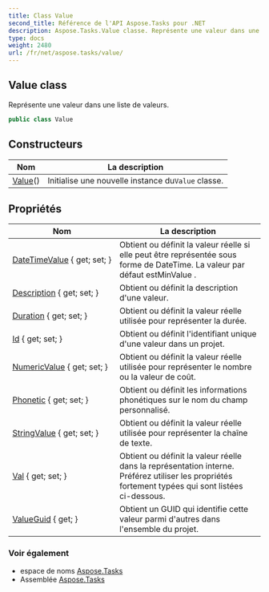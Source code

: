 ```yaml
---
title: Class Value
second_title: Référence de l'API Aspose.Tasks pour .NET
description: Aspose.Tasks.Value classe. Représente une valeur dans une liste de valeurs.
type: docs
weight: 2480
url: /fr/net/aspose.tasks/value/
---
```

## Value class

Représente une valeur dans une liste de valeurs.

```csharp
public class Value
```

## Constructeurs

| Nom | La description |
| --- | --- |
| [Value](value/)() | Initialise une nouvelle instance du`Value` classe. |

## Propriétés

| Nom | La description |
| --- | --- |
| [DateTimeValue](../../aspose.tasks/value/datetimevalue/) { get; set; } | Obtient ou définit la valeur réelle si elle peut être représentée sous forme de DateTime. La valeur par défaut estMinValue . |
| [Description](../../aspose.tasks/value/description/) { get; set; } | Obtient ou définit la description d'une valeur. |
| [Duration](../../aspose.tasks/value/duration/) { get; set; } | Obtient ou définit la valeur réelle utilisée pour représenter la durée. |
| [Id](../../aspose.tasks/value/id/) { get; set; } | Obtient ou définit l'identifiant unique d'une valeur dans un projet. |
| [NumericValue](../../aspose.tasks/value/numericvalue/) { get; set; } | Obtient ou définit la valeur réelle utilisée pour représenter le nombre ou la valeur de coût. |
| [Phonetic](../../aspose.tasks/value/phonetic/) { get; set; } | Obtient ou définit les informations phonétiques sur le nom du champ personnalisé. |
| [StringValue](../../aspose.tasks/value/stringvalue/) { get; set; } | Obtient ou définit la valeur réelle utilisée pour représenter la chaîne de texte. |
| [Val](../../aspose.tasks/value/val/) { get; set; } | Obtient ou définit la valeur réelle dans la représentation interne. Préférez utiliser les propriétés fortement typées qui sont listées ci-dessous. |
| [ValueGuid](../../aspose.tasks/value/valueguid/) { get; } | Obtient un GUID qui identifie cette valeur parmi d'autres dans l'ensemble du projet. |

### Voir également

* espace de noms [Aspose.Tasks](../../aspose.tasks/)
* Assemblée [Aspose.Tasks](../../)


